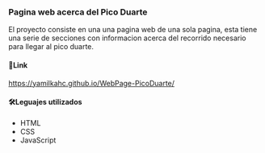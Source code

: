 ### Pagina web acerca del Pico Duarte

El proyecto consiste en una una pagina web de una sola pagina, esta tiene una serie de secciones con informacion acerca del recorrido necesario para llegar al pico duarte.


#### 🔗Link 

<https://yamilkahc.github.io/WebPage-PicoDuarte/>


#### 🛠️Leguajes utilizados 

- HTML
- CSS
- JavaScript


